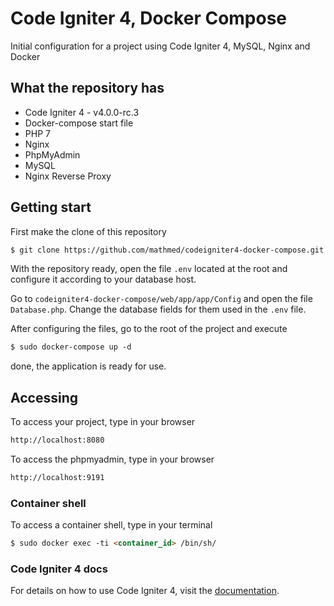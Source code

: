 # Code Igniter 4, Docker Compose
Initial configuration for a project using Code Igniter 4, MySQL, Nginx and Docker

## What the repository has

* Code Igniter 4 - v4.0.0-rc.3  
* Docker-compose start file
* PHP 7
* Nginx
* PhpMyAdmin
* MySQL
* Nginx Reverse Proxy

## Getting start

First make the clone of this repository
```html
$ git clone https://github.com/mathmed/codeigniter4-docker-compose.git
```

With the repository ready, open the file `.env` located at the root and configure it according to your database host.


Go to `codeigniter4-docker-compose/web/app/app/Config` and open the file `Database.php`. Change the database fields for them used in the `.env` file.

After configuring the files, go to the root of the project and execute  
```html
$ sudo docker-compose up -d
```

done, the application is ready for use.


## Accessing

To access your project, type in your browser  
```html
http://localhost:8080
```

To access the phpmyadmin, type in your browser  
```html
http://localhost:9191
```

### Container shell

To access a container shell, type in your terminal

```html
$ sudo docker exec -ti <container_id> /bin/sh/
```


### Code Igniter 4 docs

For details on how to use Code Igniter 4, visit the [documentation](https://codeigniter4.github.io/userguide/).
